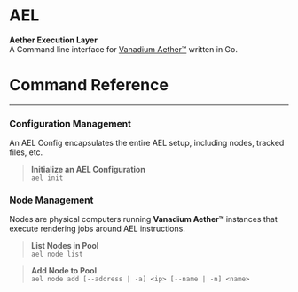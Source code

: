 # AEL
**Aether Execution Layer**<br>
A Command line interface for [Vanadium Aether&trade;](https://github.com/Vanadium-Development/aether) written in Go.

# Command Reference

---

### Configuration Management

An AEL Config encapsulates the entire AEL setup, including nodes, tracked
files, etc.
> **Initialize an AEL Configuration**<br>
> `ael init`

### Node Management

Nodes are physical computers running **Vanadium Aether&trade;** instances that
execute rendering jobs around AEL instructions.

> **List Nodes in Pool**<br>
> `ael node list`

> **Add Node to Pool**<br>
> `ael node add [--address | -a] <ip> [--name | -n] <name>`
